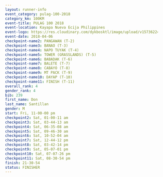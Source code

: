 ```yaml
---
layout: runner-info 
event_category: pulag-100-2018 
category_km: 100KM 
event-title: PULAG 100 2018 
event-location: Kayapa Nueva Ecija Philippines 
event-logo: https://res.cloudinary.com/dykbosktl/image/upload/v1573622467/Logo/logo-p1_tnutwz.jpg 
event-date: 2018-04-06 
checkpoint-name2: PANGAWAN (T-2) 
checkpoint-name3: BANAO (T-3) 
checkpoint-name4: NAPO TUYAK (T-4) 
checkpoint-name5: TOWER (GRASSLANDS) (T-5) 
checkpoint-name6: BABADAK (T-6) 
checkpoint-name7: BALETE (T-7) 
checkpoint-name8: CABAYO (T-8) 
checkpoint-name9: MT PACK (T-9) 
checkpoint-name10: DAYAP (T-10) 
checkpoint-name11: FINISH (T-11) 
overall_rank: 4
gender_rank: 4
bib: 239
first_name: Don
last_name: Santillan
gender: M
start: Fri, 11-00-00 pm
checkpoint2: Sat, 01-00-11 am
checkpoint3: Sat, 03-44-13 am
checkpoint4: Sat, 06-35-08 am
checkpoint5: Sat, 09-46-30 am
checkpoint6: Sat, 10-52-04 am
checkpoint7: Sat, 12-44-12 pm
checkpoint8: Sat, 03-42-14 pm
checkpoint9: Sat, 05-07-01 pm
checkpoint10: Sat, 07-07-26 pm
checkpoint11: Sat, 08-30-54 pm
finish: 21-30-54
status: FINISHER
---
```

